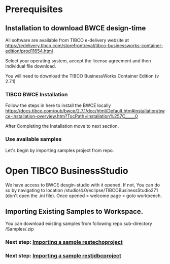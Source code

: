 # Prerequisites

## Installation to download BWCE design-time
All software are available from TIBCO e-delivery website at
https://edelivery.tibco.com/storefront/eval/tibco-businessworks-container-edition/prod11654.html

Select your operating system, accept the license agreement and then individual file download.

You will need to download the TIBCO BusinessWorks Container Edition (v 2.7.1)
<image in here>

### TIBCO BWCE Installation
Follow the steps in here to install the BWCE locally
https://docs.tibco.com/pub/bwce/2.7.1/doc/html/Default.htm#installation/bwce-installation-overview.htm?TocPath=Installation%257C_____0

After Completing the Installation move to next section.


### Use available samples
Let's begin by importing samples project from repo.
# Open TIBCO BusinessStudio
We have access to BWCE desgin-studio with it opened. If not, You can do so by navigating to location <TIBCO-HOME>/studio/4.0/eclipse/TIBCOBusinessStudio271 (don't open the .ini file).
Once opened > welcome page >  goto workbench.

## Importing Existing Samples to Workspace.
 You can download existing samples from following repo sub-directory
 /Samples/<projectname>.zip

### Next step: [Importing a sample restechoproject](import_restechoproject.md)
### Next step: [Importing a sample restjdbcproject](import_restjdbcproject.md)
